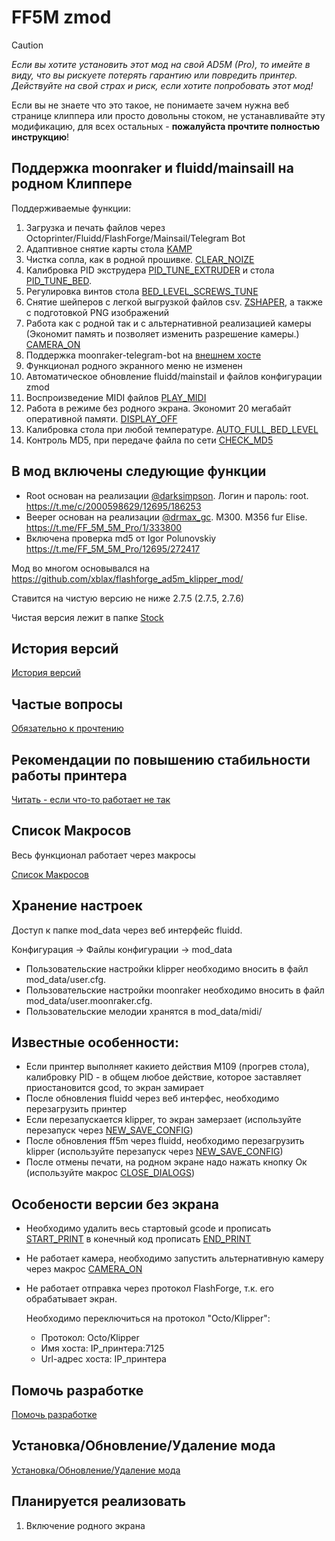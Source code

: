 # FF5M zmod

> [!CAUTION]
> *Если вы хотите установить этот мод на свой AD5M (Pro), то имейте в виду, что вы рискуете потерять гарантию или повредить принтер. Действуйте на свой страх и риск, если хотите попробовать этот мод!*
> 
> Если вы не знаете что это такое, не понимаете зачем нужна веб странице клиппера или просто довольны стоком, не устанавливайте эту модификацию, для всех остальных - **пожалуйста прочтите полностью инструкцию**! 

## Поддержка moonraker и fluidd/mainsaill на родном Клиппере
Поддерживаемые функции:
1. Загрузка и печать файлов через Octoprinter/Fluidd/FlashForge/Mainsail/Telegram Bot
2. Адаптивное снятие карты стола [KAMP](https://github.com/ghzserg/zmod/wiki/Macros#kamp)
3. Чистка сопла, как в родной прошивке. [CLEAR_NOIZE](https://github.com/ghzserg/zmod/wiki/Macros#clear_noize)
4. Калибровка PID экструдера [PID_TUNE_EXTRUDER](https://github.com/ghzserg/zmod/wiki/Macros#pid_tune_extruder) и стола [PID_TUNE_BED](https://github.com/ghzserg/zmod/wiki/Macros#pid_tune_bed).
5. Регулировка винтов стола [BED_LEVEL_SCREWS_TUNE](https://github.com/ghzserg/zmod/wiki/Macros#bed_level_screws_tune)
6. Снятие шейперов с легкой выгрузкой файлов csv. [ZSHAPER](https://github.com/ghzserg/zmod/wiki/Macros#zshaper), а также с подготовкой PNG изображений
7. Работа как с родной так и с альтернативной реализацией камеры (Экономит память и позволяет изменить разрешение камеры.) [CAMERA_ON](https://github.com/ghzserg/zmod/wiki/Macros#camera_on)
8. Поддержка moonraker-telegram-bot на [внешнем хосте](https://github.com/ghzserg/zmod/wiki/Macros#telegram-bot)
9. Функционал родного экранного меню не изменен
10. Автоматическое обновление fluidd/mainstail и файлов конфигурации zmod
11. Воспроизведение MIDI файлов [PLAY_MIDI](https://github.com/ghzserg/zmod/wiki/Macros#play_midi)
12. Работа в режиме без родного экрана. Экономит 20 мегабайт оперативной памяти. [DISPLAY_OFF](https://github.com/ghzserg/zmod/wiki/Macros#display_off)
13. Калибровка стола при любой температуре. [AUTO_FULL_BED_LEVEL](https://github.com/ghzserg/zmod/wiki/Macros#auto_full_bed_level)
14. Контроль MD5, при передаче файла по сети [CHECK_MD5](https://github.com/ghzserg/zmod/wiki/Macros#check_md5)

## В мод включены следующие функции

- Root основан на реализации [@darksimpson](https://t.me/darksimpson). Логин и пароль: root. https://t.me/c/2000598629/12695/186253
- Beeper основан на реализации [@drmax_gc](https://t.me/drmax_gc). M300. M356 fur Elise. https://t.me/FF_5M_5M_Pro/1/333800
- Включена проверка md5 от Igor Polunovskiy https://t.me/FF_5M_5M_Pro/12695/272417

Мод во многом основывался на https://github.com/xblax/flashforge_ad5m_klipper_mod/

Ставится на чистую версию не ниже 2.7.5 (2.7.5, 2.7.6)

Чистая версия лежит в папке [Stock](https://github.com/ghzserg/zmod/tree/main/Stock)

## История версий
[История версий](https://github.com/ghzserg/zmod/wiki/Changelog)

## Частые вопросы

[Обязательно к прочтению](https://github.com/ghzserg/zmod/wiki/FAQ)

## Рекомендации по повышению стабильности работы принтера

[Читать - если что-то работает не так](https://github.com/ghzserg/zmod/wiki/Recomendations)

## Список Макросов

Весь функционал работает через макросы

[Список Макросов](https://github.com/ghzserg/zmod/wiki/Macros)

## Хранение настроек
Доступ к папке mod_data через веб интерфейс fluidd. 

Конфигурация -> Файлы конфигурации -> mod_data

- Пользовательские настройки klipper необходимо вносить в файл mod_data/user.cfg.
- Пользовательские настройки moonraker необходимо вносить в файл mod_data/user.moonraker.cfg.
- Пользовательские мелодии хранятся в mod_data/midi/

## Известные особенности:
- Если принтер выполняет какието действия M109 (прогрев стола), калибровку PID - в общем любое  действие, которое заставляет приостановится gcod, то экран замирает
- После обновления fluidd через веб интерфес, необходимо перезагрузить принтер
- Если перезапускается klipper, то экран замерзает (используйте перезапуск через [NEW_SAVE_CONFIG](https://github.com/ghzserg/zmod/wiki/Macros#new_save_config))
- После обновления ff5m через fluidd, необходимо перезагрузить klipper (используйте перезапуск через [NEW_SAVE_CONFIG](https://github.com/ghzserg/zmod/wiki/Macros#new_save_config))
- После отмены печати, на родном экране надо нажать кнопку Ок (используйте макрос [CLOSE_DIALOGS](https://github.com/ghzserg/zmod/wiki/Macros#close_dialogs))

## Особености версии без экрана
- Необходимо удалить весь стартовый gcode и прописать [START_PRINT](https://github.com/ghzserg/zmod/wiki/Macros#start_print) в конечный код прописать [END_PRINT](https://github.com/ghzserg/zmod/wiki/Macros#end_print)
- Не работает камера, необходимо запустить альтернативную камеру через макрос [CAMERA_ON](https://github.com/ghzserg/zmod/wiki/Macros#camera_on)
- Не работает отправка через протокол FlashForge, т.к. его обрабатывает экран.

  Необходимо переключиться на протокол "Octo/Klipper":
  - Протокол: Octo/Klipper
  - Имя хоста: IP_принтера:7125
  - Url-адрес хоста: IP_принтера
 
## Помочь разработке

[Помочь разработке](https://www.tbank.ru/cf/678bsVWum2K)

## Установка/Обновление/Удаление мода

[Установка/Обновление/Удаление мода](https://github.com/ghzserg/zmod/wiki/Setup)

## Планируется реализовать

1. Включение родного экрана
